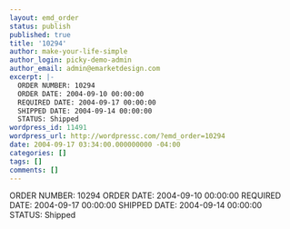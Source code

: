 ```yaml
---
layout: emd_order
status: publish
published: true
title: '10294'
author: make-your-life-simple
author_login: picky-demo-admin
author_email: admin@emarketdesign.com
excerpt: |-
  ORDER NUMBER: 10294
  ORDER DATE: 2004-09-10 00:00:00
  REQUIRED DATE: 2004-09-17 00:00:00
  SHIPPED DATE: 2004-09-14 00:00:00
  STATUS: Shipped
wordpress_id: 11491
wordpress_url: http://wordpressc.com/?emd_order=10294
date: 2004-09-17 03:34:00.000000000 -04:00
categories: []
tags: []
comments: []
---
```

ORDER NUMBER: 10294
ORDER DATE: 2004-09-10 00:00:00
REQUIRED DATE: 2004-09-17 00:00:00
SHIPPED DATE: 2004-09-14 00:00:00
STATUS: Shipped
